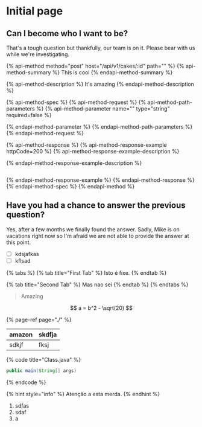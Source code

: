# Initial page

## Can I become who I want to be?

That's a tough question but thankfully, our team is on it. Please bear with us while we're investigating.

{% api-method method="post" host="/api/v1/cakes/:id" path="" %}
{% api-method-summary %}
This is cool
{% endapi-method-summary %}

{% api-method-description %}
It's amazing
{% endapi-method-description %}

{% api-method-spec %}
{% api-method-request %}
{% api-method-path-parameters %}
{% api-method-parameter name="" type="string" required=false %}

{% endapi-method-parameter %}
{% endapi-method-path-parameters %}
{% endapi-method-request %}

{% api-method-response %}
{% api-method-response-example httpCode=200 %}
{% api-method-response-example-description %}

{% endapi-method-response-example-description %}

```

```
{% endapi-method-response-example %}
{% endapi-method-response %}
{% endapi-method-spec %}
{% endapi-method %}

## Have you had a chance to answer the previous question?

Yes, after a few months we finally found the answer. Sadly, Mike is on vacations right now so I'm afraid we are not able to provide the answer at this point.

* [ ] kdsjafkas
* [ ] kflsad

{% tabs %}
{% tab title="First Tab" %}
Isto é fixe.
{% endtab %}

{% tab title="Second Tab" %}
Mas nao sei
{% endtab %}
{% endtabs %}

> Amazing

$$
a = b^2 - \sqrt(20)
$$

{% page-ref page="./" %}

| amazon | skdfja |
| :--- | :--- |
| sdkjf | fksj |

{% code title="Class.java" %}
```java
public main(String[] args)
```
{% endcode %}

{% hint style="info" %}
Atenção a esta merda.
{% endhint %}

1. sdfas
2. sdaf
3. a


